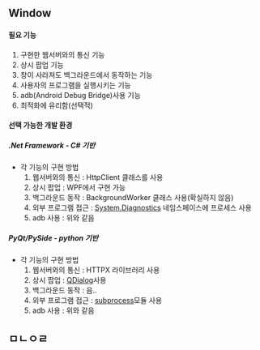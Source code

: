 ## Window
#### 필요 기능
1. 구현한 웹서버와의 통신 기능
2. 상시 팝업 기능
3. 창이 사라져도 백그라운드에서 동작하는 기능
4. 사용자의 프로그램을 실행시키는 기능
5. adb(Android Debug Bridge)사용 기능
6. 최적화에 유리함(선택적)
#### 선택 가능한 개발 환경
##### .Net Framework - C# 기반
- 각 기능의 구현 방법
	1. 웹서버와의 통신 : HttpClient 클래스를 사용
	2. 상시 팝업 : WPF에서 구현 가능
	3. 백그라운드 동작 : BackgroundWorker 클래스 사용(확실하지 않음)
	4. 외부 프로그램 접근 : [System.Diagnostics](https://learn.microsoft.com/ko-kr/dotnet/api/system.diagnostics.process?view=net-8.0) 네임스페이스에 프로세스 사용
	5. adb 사용 : 위와 같음
##### PyQt/PySide - python 기반
- 각 기능의 구현 방법
	1. 웹서버와의 통신 : HTTPX 라이브러리 사용
	2. 상시 팝업 : [QDialog](https://doc.qt.io/qt-6/qdialog.html)사용
	3. 백그라운드 동작 : 음..
	4. 외부 프로그램 접근 : [subprocess](https://docs.python.org/ko/3/library/subprocess.html)모듈 사용
	5. adb 사용 : 위와 같음
## ㅁㄴㅇㄹ